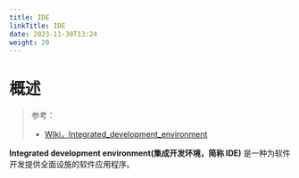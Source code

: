 ```yaml
---
title: IDE
linkTitle: IDE
date: 2023-11-30T13:24
weight: 20
---
```


# 概述

> 参考：
> 
> - [WIki，Integrated_development_environment](https://en.wikipedia.org/wiki/Integrated_development_environment)

**Integrated development environment(集成开发环境，简称 IDE)** 是一种为软件开发提供全面设施的软件应用程序。
